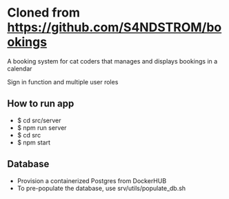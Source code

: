 # Cloned from https://github.com/S4NDSTROM/bookings

A booking system for cat coders that manages and displays bookings in a calendar

Sign in function and multiple user roles

## How to run app

- $ cd src/server
- $ npm run server
- $ cd src
- $ npm start

## Database

- Provision a containerized Postgres from DockerHUB
- To pre-populate the database, use srv/utils/populate_db.sh
